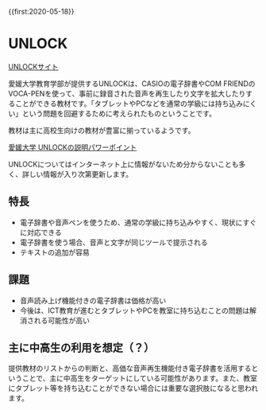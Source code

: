 {{first:2020-05-18}}

# UNLOCK
[UNLOCKサイト](http://www.karilab.jp/unlock/index.html)

愛媛大学教育学部が提供するUNLOCKは、CASIOの電子辞書やCOM FRIENDのVOCA-PENを使って、事前に録音された音声を再生したり文字を拡大したりすることができる教材です。「タブレットやPCなどを通常の学級には持ち込みにくい」という問題を回避するために考えられたものということです。

教材は主に高校生向けの教材が豊富に揃っているようです。

[愛媛大学 UNLOCKの説明パワーポイント](https://www.mext.go.jp/content/1422868_006.pdf)

UNLOCKについてはインターネット上に情報がないため分からないことも多く、詳しい情報が入り次第更新します。

## 特長
- 電子辞書や音声ペンを使うため、通常の学級に持ち込みやすく、現状にすぐに対応できる
- 電子辞書を使う場合、音声と文字が同じツールで提示される
- テキストの追加が容易

## 課題
- 音声読み上げ機能付きの電子辞書は価格が高い
- 今後は、ICT教育が進むとタブレットやPCを教室に持ち込むことの問題は解消される可能性が高い

## 主に中高生の利用を想定（？）
提供教材のリストからの判断と、高価な音声再生機能付き電子辞書を活用するということで、主に中高生をターゲットにしている可能性があります。また、教室にタブレット等を持ち込むことができない場合には重要な選択肢になると思われます。
